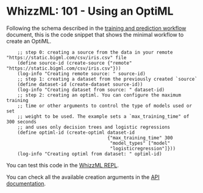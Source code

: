 # WhizzML: 101 - Using an OptiML

Following the schema described in the [training and prediction workflow](workflow.md)
document, this is the code snippet that shows the minimal workflow to
create an OptiML.

```
    ;; step 0: creating a source from the data in your remote "https://static.bigml.com/csv/iris.csv" file
    (define source-id (create-source {"remote" "https://static.bigml.com/csv/iris.csv"}))
    (log-info "Creating remote source: " source-id)
    ;; step 1: creating a dataset from the previously created `source`
    (define dataset-id (create-dataset source-id))
    (log-info "Creating dataset from source: " dataset-id)
    ;; step 2: creating an optiml. You can configure the maximum training
    ;; time or other arguments to control the type of models used or set
    ;; weight to be used. The example sets a `max_training_time" of 300 seconds
    ;; and uses only decision trees and logistic regressions
    (define optiml-id (create-optiml dataset-id
                                     {"max_training_time" 300
                                      "model_types" ["model"
                                      "logisticregression"]}))
    (log-info "Creating optiml from dataset: " optiml-id)
```

You can test this code in the [WhizzML REPL](https://bigml.com/labs/repl/).

You can check all the available creation arguments in the
[API documentation](https://bigml.com/api/optimls#op_optiml_arguments).
